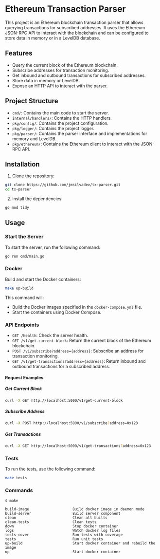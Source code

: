 # Ethereum Transaction Parser

This project is an Ethereum blockchain transaction parser that allows querying transactions for subscribed addresses. It uses the Ethereum JSON-RPC API to interact with the blockchain and can be configured to store data in memory or in a LevelDB database.

## Features

- Query the current block of the Ethereum blockchain.
- Subscribe addresses for transaction monitoring.
- Get inbound and outbound transactions for subscribed addresses.
- Store data in memory or LevelDB.
- Expose an HTTP API to interact with the parser.

## Project Structure

- `cmd/`: Contains the main code to start the server.
- `internal/handlers/`: Contains the HTTP handlers.
- `pkg/config/`: Contains the project configuration.
- `pkg/logger/`: Contains the project logger.
- `pkg/parser/`: Contains the parser interface and implementations for memory and LevelDB.
- `pkg/ethereum/`: Contains the Ethereum client to interact with the JSON-RPC API.

## Installation

1. Clone the repository:

```sh
git clone https://github.com/jmsilvadev/tx-parser.git
cd tx-parser
```

2. Install the dependencies:

```sh
go mod tidy
```

## Usage

### Start the Server

To start the server, run the following command:

```sh
go run cmd/main.go
```

### Docker

Build and start the Docker containers:

```sh
make up-build
```

This command will:
- Build the Docker images specified in the `docker-compose.yml` file.
- Start the containers using Docker Compose.


### API Endpoints

- `GET /health`: Check the server health.
- `GET /v1/get-current-block`: Return the current block of the Ethereum blockchain.
- `POST /v1/subscribe?address={address}`: Subscribe an address for transaction monitoring.
- `GET /v1/get-transactions?address={address}`: Return inbound and outbound transactions for a subscribed address.


#### Request Examples

##### Get Current Block

```sh
curl -X GET http://localhost:5000/v1/get-current-block
```

##### Subscribe Address

```sh
curl -X POST http://localhost:5000/v1/subscribe?address=0x123
```

##### Get Transactions

```sh
curl -X GET http://localhost:5000/v1/get-transactions?address=0x123
```

### Tests
To run the tests, use the following command:

```sh
make tests
```

### Commands
```
$ make

build-image                    Build docker image in daemon mode
build-server                   Build server component
clean                          Clean all builts
clean-tests                    Clean tests
down                           Stop docker container
logs                           Watch docker log files
tests-cover                    Run tests with coverage
tests                          Run unit tests
up-build                       Start docker container and rebuild the image
up                             Start docker container
```